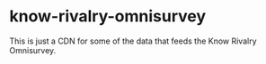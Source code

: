 ﻿# know-rivalry-omnisurvey  

This is just a CDN for some of the data that feeds the Know Rivalry Omnisurvey.

<!---
This originated on Aux Dev's [GitHub page]("https://auxiliarydev.github.io/know-rivalry-omnisurvey/"). David forked it and started working off of his [GitHub]("https://github.com/B-D-T/know-rivalry-omnisurvey") because he didn't have write access to the Aux Dev one.  

## October 28, 2020  
David created the [UMassMigration]("https://github.com/B-D-T/know-rivalry-omnisurvey/tree/UMassMigration") branch to work off of without destroying anything.  

## Oct 30 - Nov 3  
David's UMassMigration code was the production code on AuxDev. After running into errors, David reverted his updates.  

## November 4, 2020  
David created the [KRAuxDevTest]("") repository on his own GitHub and made it a Pages site (github.io). He pointed Qualtrics at this site for testing.  
The change here was with `TeamRivals.html` and `TeamRivals.js`. 

## November 5, 2020 07:42 AM  
David has a working version, at least for the NBA.

## November 10, 2020 06:33 AM  
The version is working decently well, but still needs some help. David moved the **Production code back to AuxDev** in anticipation of meeting with Danny today to discuss.

## November 23, 2020 11:15 AM  
David migrated the production version to [Know Rivalry's GH page]("https://github.com/knowrivalry/omnisurvey").
--->

